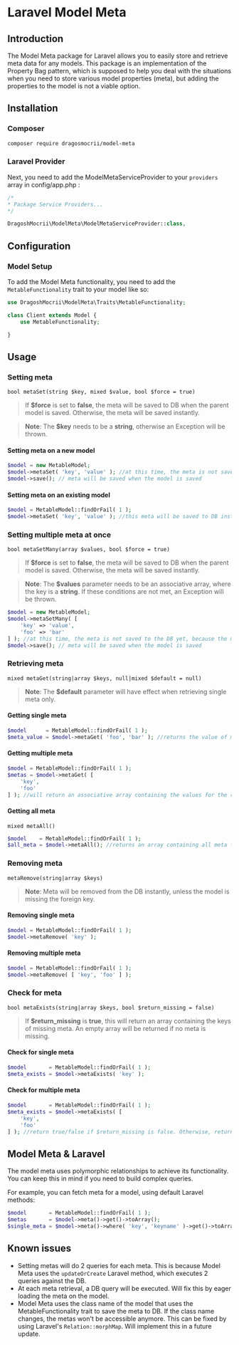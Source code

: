 # Laravel Model Meta

## Introduction

The Model Meta package for Laravel allows you to easily store and retrieve meta data for any models. This package is an implementation of the Property Bag pattern, which is supposed to help you deal with the situations when you need to store various model properties (meta), but adding the properties to the model is not a viable option. 

## Installation

### Composer

```bash
composer require dragosmocrii/model-meta
```

### Laravel Provider

Next, you need to add the ModelMetaServiceProvider to your `providers` array in config/app.php :

```php
/*
* Package Service Providers...
*/

DragoshMocrii\ModelMeta\ModelMetaServiceProvider::class,
```

## Configuration

### Model Setup

To add the Model Meta functionality, you need to add the `MetableFunctionality` trait to your model like so:

```php
use DragoshMocrii\ModelMeta\Traits\MetableFunctionality;

class Client extends Model {
	use MetableFunctionality;

}
```

## Usage

### Setting meta

``bool metaSet(string $key, mixed $value, bool $force = true)``

> If **$force** is set to **false**, the meta will be saved to DB when the parent model is saved. Otherwise, the meta will be saved instantly.

> **Note**: The **$key** needs to be a **string**, otherwise an Exception will be thrown.

#### Setting meta on a new model

```php
$model = new MetableModel;
$model->metaSet( 'key', 'value' ); //at this time, the meta is not saved to the DB yet, because the model does not have a foreign key set yet
$model->save(); // meta will be saved when the model is saved
```

#### Setting meta on an existing model

```php
$model = MetableModel::findOrFail( 1 );
$model->metaSet( 'key', 'value' ); //this meta will be saved to DB instantly
```

### Setting multiple meta at once

``bool metaSetMany(array $values, bool $force = true)``

> If **$force** is set to **false**, the meta will be saved to DB when the parent model is saved. Otherwise, the meta will be saved instantly.

> **Note**: The **$values** parameter needs to be an associative array, where the key is a **string**. If these conditions are not met, an Exception will be thrown.

```php
$model = new MetableModel;
$model->metaSetMany( [
	'key' => 'value',
	'foo' => 'bar'
] ); //at this time, the meta is not saved to the DB yet, because the model does not have a foreign key set yet
$model->save(); // meta will be saved when the model is saved
```

### Retrieving meta

``mixed metaGet(string|array $keys, null|mixed $default = null)``

> **Note**: The **$default** parameter will have effect when retrieving single meta only.

#### Getting single meta

```php
$model      = MetableModel::findOrFail( 1 );
$meta_value = $model->metaGet( 'foo', 'bar' ); //returns the value of meta[foo] or 'bar' if meta[foo] does not exist
```

#### Getting multiple meta

```php
$model = MetableModel::findOrFail( 1 );
$metas = $model->metaGet( [
	'key',
	'foo'
] ); //will return an associative array containing the values for the respective meta keys. if meta does not exist, it will be assigned with a null value
```

#### Getting all meta

``mixed metaAll()``

```php
$model    = MetableModel::findOrFail( 1 );
$all_meta = $model->metaAll(); //returns an array containing all meta for the current model
```

### Removing meta

``metaRemove(string|array $keys)``

> **Note**: Meta will be removed from the DB instantly, unless the model is missing the foreign key.

#### Removing single meta

```php
$model = MetableModel::findOrFail( 1 );
$model->metaRemove( 'key' );
```

#### Removing multiple meta

```php
$model = MetableModel::findOrFail( 1 );
$model->metaRemove( [ 'key', 'foo' ] );
```

### Check for meta

``bool metaExists(string|array $keys, bool $return_missing = false)``

> If **$return_missing** is **true**, this will return an array containing the keys of missing meta. An empty array will be returned if no meta is missing.

#### Check for single meta

```php
$model       = MetableModel::findOrFail( 1 );
$meta_exists = $model->metaExists( 'key' );
```

#### Check for multiple meta

```php
$model       = MetableModel::findOrFail( 1 );
$meta_exists = $model->metaExists( [
	'key',
	'foo'
] ); //return true/false if $return_missing is false. Otherwise, returns an array containing the keys of the missing meta
```

## Model Meta & Laravel

The model meta uses polymorphic relationships to achieve its functionality. You can keep this in mind if you need to build complex queries.

For example, you can fetch meta for a model, using default Laravel methods:

```php
$model       = MetableModel::findOrFail( 1 );
$metas       = $model->meta()->get()->toArray();
$single_meta = $model->meta()->where( 'key', 'keyname' )->get()->toArray();
```

## Known issues

- Setting metas will do 2 queries for each meta. This is because Model Meta uses the ``updateOrCreate`` Laravel method, which executes 2 queries against the DB.
- At each meta retrieval, a DB query will be executed. Will fix this by eager loading the meta on the model.
- Model Meta uses the class name of the model that uses the MetableFunctionality trait to save the meta to DB. If the class name changes, the metas won't be accessible anymore. This can be fixed by using Laravel's ``Relation::morphMap``. Will implement this in a future update.